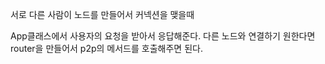 서로 다른 사람이 노드를 만들어서 커넥션을 맺을때

App클래스에서 사용자의 요청을 받아서 응답해준다.
다른 노드와 연결하기 원한다면 router을 만들어서 p2p의 메서드를 호출해주면 된다.
